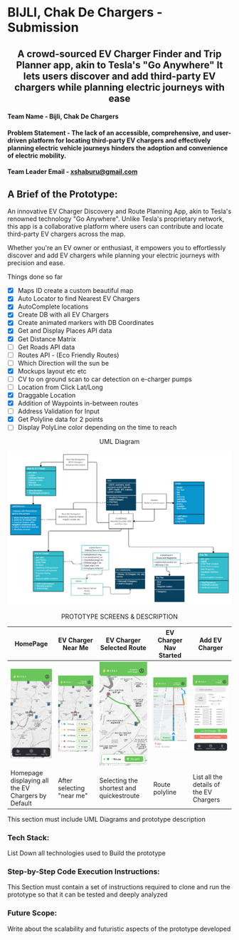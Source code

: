 # BIJLI, Chak De Chargers - Submission
<h2 align="center">
A crowd-sourced EV Charger Finder and Trip Planner app, akin to Tesla's "Go Anywhere" It lets users discover and add third-party EV chargers while planning electric journeys with ease
</h2> 

#### Team Name - Bijli, Chak De Chargers
#### Problem Statement -  The lack of an accessible, comprehensive, and user-driven platform for locating third-party EV chargers and effectively planning electric vehicle journeys hinders the adoption and convenience of electric mobility.
#### Team Leader Email - xshaburu@gmail.com

## A Brief of the Prototype:

An innovative EV Charger Discovery and Route Planning App, akin to Tesla's renowned technology "Go Anywhere". Unlike Tesla's proprietary network, this app is a collaborative platform where users can contribute and locate third-party EV chargers across the map.

Whether you're an EV owner or enthusiast, it empowers you to effortlessly discover and add EV chargers while planning your electric journeys with precision and ease.

Things done so far 

- [x] Maps ID create a custom beautiful map
- [x] Auto Locator to find Nearest EV Chargers
- [x] AutoComplete locations
- [x] Create DB with all EV Chargers
- [x] Create animated markers with DB Coordinates
- [x] Get and Display Places API data
- [x] Get Distance Matrix
- [ ] Get Roads API data
- [ ] Routes API - (Eco Friendly Routes)
- [ ] Which Direction will the sun be
- [x] Mockups layout etc etc
- [ ] CV to on ground scan to car detection on e-charger pumps
- [ ] Location from Click Lat/Long
- [x] Draggable Location
- [x] Addition of Waypoints in-between routes
- [ ] Address Validation for Input
- [x] Get Polyline data for 2 points
- [ ] Display PolyLine color depending on the time to reach

<p align="center"> 
UML Diagram 
</p>

![homepage](https://github.com/Shaburu/Code-with-Google-Maps/blob/main/BIJLI%2C%20Chak%20De%20Chargers%20-%20Submission%20PWA/main%20Work%20space.png)

<p align="center"> 
PROTOTYPE SCREENS & DESCRIPTION
</p>

|HomePage | EV Charger Near Me | EV Charger Selected Route| EV Charger Nav Started| Add EV Charger |
|-|-|-|-|-|
| ![homepage](https://github.com/Shaburu/Code-with-Google-Maps/blob/main/BIJLI%2C%20Chak%20De%20Chargers%20-%20Submission%20PWA/Home%20Screen.png)| ![nearme](https://github.com/Shaburu/Code-with-Google-Maps/blob/main/BIJLI%2C%20Chak%20De%20Chargers%20-%20Submission%20PWA/Near%20Me%201.png)| ![Route](https://github.com/Shaburu/Code-with-Google-Maps/blob/main/BIJLI%2C%20Chak%20De%20Chargers%20-%20Submission%20PWA/near%20me%202%20polyline.png)| ![Nav Started](https://github.com/Shaburu/Code-with-Google-Maps/blob/main/BIJLI%2C%20Chak%20De%20Chargers%20-%20Submission%20PWA/near%20me%20navigation%20starts.png)| ![Added EV Charger](https://github.com/Shaburu/Code-with-Google-Maps/blob/main/BIJLI%2C%20Chak%20De%20Chargers%20-%20Submission%20PWA/Add%20EV%20Charger.png) |
|Homepage displaying all the EV Chargers by Default| After selecting "near me"| Selecting the shortest and quickestroute| Route polyline  | List all the details of the EV Chargers|
  This section must include UML Diagrams and prototype description
  
### Tech Stack: 
   List Down all technologies used to Build the prototype
   
### Step-by-Step Code Execution Instructions:
  This Section must contain a set of instructions required to clone and run the prototype so that it can be tested and deeply analyzed
  
### Future Scope:
   Write about the scalability and futuristic aspects of the prototype developed

